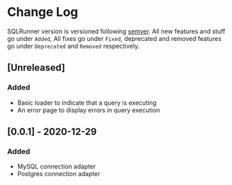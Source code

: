 # Change Log

SQLRunner version is versioned following [semver](https://semver.org). All new
features and stuff go under `Added`, All fixes go under `Fixed`, deprecated
and removed features go under `Deprecated` and `Removed` respectively.

## [Unreleased]

### Added

- Basic loader to indicate that a query is executing
- An error page to display errors in query execution

## [0.0.1] - 2020-12-29

### Added

- MySQL connection adapter
- Postgres connection adapter
